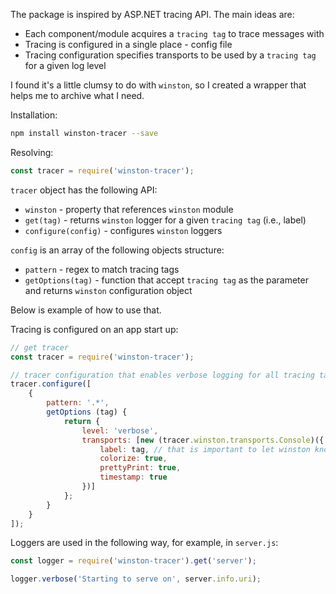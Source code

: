 The package is inspired by ASP.NET tracing API. The main ideas are:
 - Each component/module acquires a `tracing tag` to trace messages with
 - Tracing is configured in a single place - config file
 - Tracing configuration specifies transports to be used by a `tracing tag` for a given log level

I found it's a little clumsy to do with `winston`, so I created a wrapper that helps me to archive what I need.

Installation:

```bash
npm install winston-tracer --save
```

Resolving:

```js
const tracer = require('winston-tracer');
```

`tracer` object has the following API:
 - `winston` - property that references `winston` module
 - `get(tag)` - returns `winston` logger for a given `tracing tag` (i.e., label)
 - `configure(config)` - configures `winston` loggers

`config` is an array of the following objects structure:
 - `pattern` - regex to match tracing tags
 - `getOptions(tag)` - function that accept `tracing tag` as the parameter and returns `winston` configuration object

Below is example of how to use that.

Tracing is configured on an app start up:

```js
// get tracer
const tracer = require('winston-tracer');

// tracer configuration that enables verbose logging for all tracing tags
tracer.configure([
    {
        pattern: '.*',
        getOptions (tag) {
            return {
                level: 'verbose',
                transports: [new (tracer.winston.transports.Console)({
                    label: tag, // that is important to let winston know about tracing tag
                    colorize: true,
                    prettyPrint: true,
                    timestamp: true
                })]
            };
        }
    }
]);
```

Loggers are used in the following way, for example, in `server.js`:

```js
const logger = require('winston-tracer').get('server');

logger.verbose('Starting to serve on', server.info.uri);
```